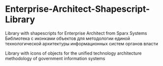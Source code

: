 # Enterprise-Architect-Shapescript-Library
Library with shapescripts for Enterprise Architect from Sparx Systems
Библиотека с иконками объектов для методологии единой технологической архитектуры информационных систем органов власти

Library with icons of objects for the unified technology architecture methodology of government information systems
